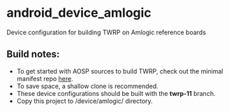 # android_device_amlogic
Device configuration for building TWRP on Amlogic reference boards

## Build notes:
- To get started with AOSP sources to build TWRP, check out the minimal manifest repo [here](https://github.com/minimal-manifest-twrp/platform_manifest_twrp_aosp/tree/twrp-11).
- To save space, a shallow clone is recommended.
- These device configurations should be built with the **twrp-11** branch.
- Copy this project to /device/amlogic/ directory.
